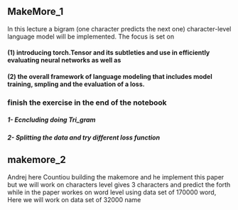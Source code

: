 ## MakeMore_1
In this lecture a bigram (one character predicts the next one)
character-level language model will be implemented. The focus is set on 
#### (1) introducing torch.Tensor and its subtleties and use in efficiently evaluating neural networks as well as 
#### (2) the overall framework of language modeling that includes model training, smpling and the evaluation of a loss.

### finish the exercise in the end of the notebook
##### 1- Ecncluding doing Tri_gram
##### 2- Splitting the data and try different loss function 

## makemore_2
Andrej here Countiou building the makemore and he implement this paper but we will work on characters level gives 3 characters and predict the forth while in the paper workes on word level using data set of 170000 word,
Here we will work on data set of 32000 name
